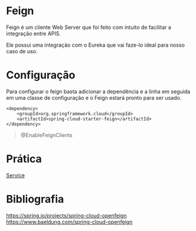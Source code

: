 # Feign

Feign é um cliente Web Server que foi feito com intuito de facilitar a integração entre APIS.

Ele possui uma integração com o Eureka que vai faze-lo ideal para nosso caso de uso.

# Configuração

Para configurar o feign basta adicionar a dependência e a linha em seguida em uma classe de configuração e o Feign
estará pronto para ser usado.

    <dependency>
        <groupId>org.springframework.cloud</groupId>
        <artifactId>spring-cloud-starter-feign</artifactId>
    </dependency>

> @EnableFeignClients

# Prática

[Service](/src/main/java/br/com/pinho/cursos/java/cloud/feign/service/CommunicateService.java)

# Bibliografia

https://spring.io/projects/spring-cloud-openfeign
https://www.baeldung.com/spring-cloud-openfeign